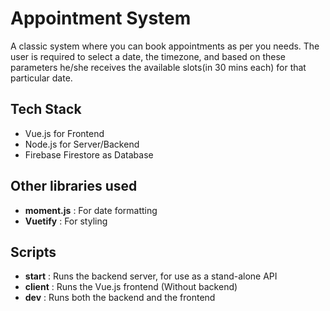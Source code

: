 # Appointment System
A classic system where you can book appointments as per you needs. The user is required to select a date, the timezone, and based on these parameters he/she
receives the available slots(in 30 mins each) for that particular date.

## Tech Stack
- Vue.js for Frontend
- Node.js for Server/Backend
- Firebase Firestore as Database

## Other libraries used
- **moment.js** : For date formatting
- **Vuetify**   : For styling

## Scripts
- **start** : Runs the backend server, for use as a stand-alone API
- **client** : Runs the Vue.js frontend (Without backend)
- **dev** : Runs both the backend and the frontend
